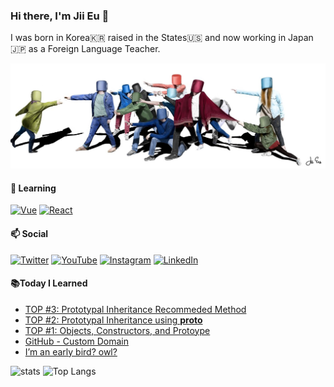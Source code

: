 ### Hi there, I'm Jii Eu 👋 

I was born in Korea🇰🇷 raised in the States🇺🇸 and now working in Japan🇯🇵 as a Foreign Language Teacher. <br>

![Drawing](./asa.jpg)

#### 🌱 Learning
[![Vue](https://img.shields.io/badge/vuejs%20-%2335495e.svg?&style=for-the-badge&logo=vue.js&logoColor=%234FC08D)](https://vuejs.org) [![React](https://img.shields.io/badge/react%20-%2320232a.svg?&style=for-the-badge&logo=react&logoColor=%2361DAFB)](https://reactjs.org)

#### 📫 Social 
[![Twitter](https://img.shields.io/badge/jioneeu%20-%231DA1F2.svg?&style=for-the-badge&logo=Twitter&logoColor=white)](https://twitter.com/jioneeu) [![YouTube](https://img.shields.io/badge/JioneEu%20-%23FF0000.svg?&style=for-the-badge&logo=YouTube&logoColor=white)](https://www.youtube.com/channel/UC8hY3wjYlK2U9W4fqKN598Q?view_as=subscriber) [![Instagram](https://img.shields.io/badge/Jiidraws%20-%23E4405F.svg?&style=for-the-badge&logo=Instagram&logoColor=white)](https://www.instagram.com/jiidraws/) [![LinkedIn](https://img.shields.io/badge/linkedin%20-%230077B5.svg?&style=for-the-badge&logo=linkedin&logoColor=white)](https://www.linkedin.com/in/jioneeu/)

#### 📚Today I Learned
<!-- BLOG-POST-LIST:START -->
- [TOP #3: Prototypal Inheritance Recommeded Method](https://jioneeu-til.com/#/top-js-3)
- [TOP #2: Prototypal Inheritance using __proto__](https://jioneeu-til.com/#/top-js-2)
- [TOP #1: Objects, Constructors, and Protoype](https://jioneeu-til.com/#/top-js-1)
- [GitHub - Custom Domain](https://jioneeu-til.com/#/gitpage-custom-domain)
- [I’m an early bird? owl?](https://jioneeu-til.com/#/productive-box)
<!-- BLOG-POST-LIST:END -->

![stats](https://github-readme-stats.vercel.app/api?username=jioneeu&show_icons=true) ![Top Langs](https://github-readme-stats.vercel.app/api/top-langs/?username=jioneeu&layout=compact)


